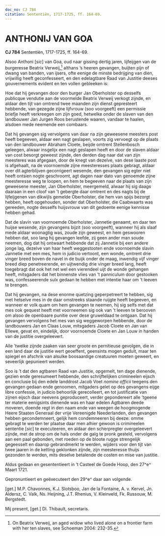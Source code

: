 ```yaml
---
doc_no: CJ 784
citation: Sententiën, 1717-1725, ff. 164-69.
---
```


# ANTHONIJ VAN GOA

**CJ 784** Sententiën, 1717-1725, ff. 164-69.

Alsoo Anthoni \[*sic*\] van Goa, oud naar gissing dertig jaren, lijfeijgen van de burgeresse Beatrix Verweij,[^1] althans ’s heeren gevangen, buijten pijn of dwang van banden, van ijsers, ofte eenige de minste bedrijging van dien, vrijwillig heeft geconfesseert, en den edelagtbare Raad van Justitie deeses gouvernements evident en ten vollen gebleeken is:

Hoe dat hij gevangen door den burger Jan Oberholster op desselfs publicque vendutie aan de voormelde Beatrix Verweij verkogt zijnde, en aldaar den tijt van omtrend twee maanden zijn dienst gepresteert hebbende, van gezegde zijne lijfvrouw (soo voorgeeft) een permissie briefje heeft verkreegen om zijn goed, hetwelke onder de slaven van den landbouwer Jan Jurgen Roos berustende waaren, vandaar te haalen, alsdoen mede neemende een combaars.

Dat hij gevangen sig vervolgens van daar na zijn geweesene meesters post heeft begeeven, aldaar een nagt geslapen, voorts zig vervoegt op de plaats van den landbouwer Abraham Cloete, beijde omtrent Stellenbosch geleegen, alwaar insgelijx een nagt geslapen heeft en door de slaven aldaar van cost besorgt geweest zijnde, den derden dag naar dat van zijn meesteres was afgegaan, door de knegt van dezelve, van dese laaste post is afgehaalt, na de voornoemde zijne meesteresses plaats gebragt, aldaar over dit agterblijven gecorrigeert wesende, den gevangen sig egter niet heeft ontsien nogte geschroomt, agt dagen naar dato van genoemde zijne meesteresse weg te loopen, en hem te begeeven naar de plaats van zijn geweesene meester, Jan Oberholster, meergemeld, alwaar hij sig daags daaraan in een cloof van ’t gebergte daar omtrent en des nagts bij de lijfeijgenen van dikwijls gemelde Oberholster, die hem van spijs bezorgt hebben, heeft opgehouden, sonder dat Oberholster, die Caabwaarts was gereeden, nogte desselfs huijsvrouw van dit gedoente eenige kennisse hebben gehad.

Dat de slavin van voornoemde Oberholster, Jannetie genaamt, en daar ten huijse wesende, zijn gevangens bijzit (soo voorgeeft), wanneer hij als slaaf mede aldaar woonagtig was, zoude zijn geweest, en hem geswooren hebben dat, soo lang hij gevangen leefde, zij geen ander man soude neemen, dog dat hij ontwaart hebbende dat zij Jannetie bij een andere jonge lag, dezelve van haar heeft weggestooten ende voornoemde slavin Jannetie met een mes, hem in judicio vertoont, een wonde, omtrent drie vinger breed boven de navel in de buijk onder de maag, inwendig vijf vinger breed diep penetreerende, en uijtwendig drie vinger breed lang, heeft toegebragt dat ook het net wel een vierendeel uijt de wonde gehangen heeft, mitsgaders dat het binnenste vlies van ’t panniculum door gestooken was, confesseerende sulx gedaan te hebben met intentie haar om ’t leeven te brengen.

Dat hij gevangen, na dese enorme quetzing geperpetreert te hebben, sig met hetselve mes in de daar omstreeks staande ruijgte heeft begeeven, en wanneer er volk quam om hem gevangen te neemen, hij sig selfs met dat mes ook gequest heeft met voorneemen sig ook van ’t leeven te berooven om alsoo de openbaare punitie over dese gruweldaad te ontgaan. Dat hij gevangen vervolgens het mes van sig weggeworpen hebbende, door de landbouwers Jan en Claas Louw, mitsgaders Jacob Cloete en Jan van Ellewe, gevat en, eindelijk, door voornoemde Cloete en Jan Louw in handen van de justitie overgeleevert.

Alle ’twelke zijnde zaaken van seer groote en pernitieuse gevolgen, die in een land daar de justitie wert geoeffent, geensints mogen gedult, maar ten spiegel en afschrik van alsulke boosaardige creatuuren moeten geweert, en seveerlijk gepunieert werden.

Soo is ’t dat den agtbaren Raad van Justitie, opgemelt, ten dage dienende, gezien ende geresumeert hebbende, den schrijftelijken crimineelen eijsch en conclusie bij den edele landdrost Jacob Voet *nomine officii* teegens den gevangen gedaan ende genoomen, mitgaders gelet op des gevangens eijge libre confessie, in judicio behoorlijk gerecolleert, en tot justificatie van zijnen eijsch daar neevens geproduceert, verder gepondereert alle ’tgeene ter materie eenigsints dienende was en haar edelen Agtbaren deede moveren, doende regt in den naam ende van weegen de hoogmogende Heere Staaten Generaal der vrije Vereenigde Neederlanden, den gevangen hebben gecondemneert, gelijk hem condemneeren bij deeze: omme gebragt te werden ter plaatse daar men alhier gewoon is crimineelen sententie \[*sic*\] te executeeren, en aldaar den scherpregter overgeleevert zijnde, met de strop om de hals onder de galg te pronk gesteld, vervolgens aan een paal gebonden, met roeden op de bloote rugge strengelijk gegeesselt en daarop gebrandmerkt te werden, wijders voor den tijt van twee jaaren in de ketting geklonken zijnde, zijn meesteresse thuijs gezonden te werden, mits deselve betalende de costen en mise van justitie.

Aldus gedaan en gesententieert in ’t Casteel de Goede Hoop, den 27^e^ Maart 1721.

Gepronuntieert en geëxecuteert den 29^e^ daar aan volgende.

\[get.\] M.P. Chavonnes, K.J. Slotsboo, Jan de la Fontaine, A. v. Kervel, Jn. Aldersz, C. Valk, Ns. Heijning, J.T. Rhenius, V. Kleinveld, Fk. Russouw, M. Bergstedt.

Mij present, \[get.\] Dl. Thibault, secretaris.

[^1]: On Beatrix Verweij, an aged widow who lived alone on a frontier farm with her ten slaves, see Schoeman 2004: 232-35.